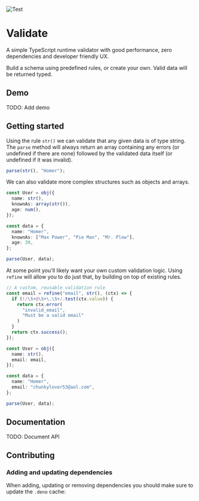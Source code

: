 ![Test](https://github.com/rossholdway/validate/actions/workflows/ci.yml/badge.svg)

# Validate

A simple TypeScript runtime validator with good performance, zero dependencies
and developer friendly UX.

Build a schema using predefined rules, or create your own. Valid data will be
returned typed.

## Demo

TODO: Add demo

## Getting started

Using the rule `str()` we can validate that any given data is of type string.
The `parse` method will always return an array containing any errors (or
undefined if there are none) followed by the validated data itself (or undefined
if it was invalid).

```Typescript
parse(str(), "Homer");
```

We can also validate more complex structures such as objects and arrays.

```Typescript
const User = obj({
  name: str(),
  knownAs: array(str()),
  age: num(),
});

const data = {
  name: "Homer",
  knownAs: ["Max Power", "Pie Man", "Mr. Plow"],
  age: 39,
};

parse(User, data);
```

At some point you'll likely want your own custom validation logic. Using
`refine` will allow you to do just that, by building on top of existing rules.

```Typescript
// A custom, reusable validation rule
const email = refine("email", str(), (ctx) => {
  if (!/\S+@\S+\.\S+/.test(ctx.value)) {
    return ctx.error(
      "invalid_email",
      "Must be a valid email"
    )
  }
  return ctx.success();
});

const User = obj({
  name: str(),
  email: email,
});

const data = {
  name: "Homer",
  email: "chunkylover53@aol.com",
};

parse(User, data);
```

## Documentation

TODO: Document API

## Contributing

### Adding and updating dependencies

When adding, updating or removing dependencies you should make sure to update
the `.deno` cache:
